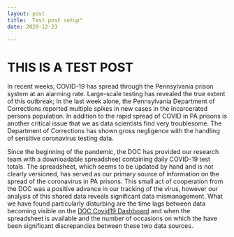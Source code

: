 ```yaml
---
layout: post
title:  Test post setup"
date: 2020-12-23

---
```



# THIS IS A TEST POST

In recent weeks, COVID-19 has spread through the Pennsylvania prison system at an alarming rate. Large-scale testing has revealed the true extent of this outbreak; In the last week alone, the Pennsylvania Department of Corrections reported multiple spikes in new cases in the incarcerated persons population.  In addition to the rapid spread of COVID in PA prisons is another critical issue that we as data scientists find very troublesome. The Department of Corrections has shown gross negligence with the handling of sensitive coronavirus testing data.

Since the beginning of the pandemic, the DOC has provided our research team with a downloadable spreadsheet containing daily COVID-19 test totals. The spreadsheet, which seems to be updated by hand and is not clearly versioned, has served as our primary source of information on the spread of the coronavirus in PA prisons. This small act of cooperation from the DOC was a positive advance in our tracking of the virus, however our analysis of this shared data reveals significant data mismanagement. What we have found particularly disturbing are the time lags between data becoming visible on the [DOC Covid19 Dashboard](https://app.powerbigov.us/view?r=eyJrIjoiNWQ5YTQ4ZWUtY2NjMi00ZWRhLTgyNWQtYzAzNzc5NmYwMGIyIiwidCI6IjQxOGUyODQxLTAxMjgtNGRkNS05YjZjLTQ3ZmM1YTlhMWJkZSJ9) and when the spreadsheet is available and the number of occasions on which the have been significant discrepancies between these two data sources.
